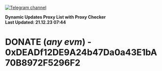 [![Telegram channel](https://img.shields.io/endpoint?url=https://runkit.io/damiankrawczyk/telegram-badge/branches/master?url=https://t.me/n4z4v0d)](https://t.me/n4z4v0d) 

**Dynamic Updates Proxy List with Proxy Checker**  
**Last Updated: 21.12.23 07:44**

# DONATE (_any evm_) - 0xDEADf12DE9A24b47Da0a43E1bA70B8972F5296F2
